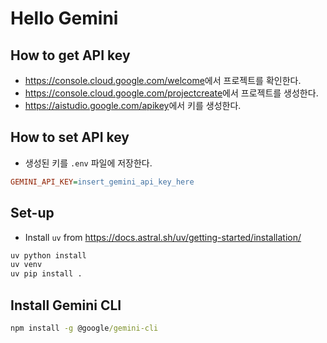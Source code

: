 # Hello Gemini

## How to get API key

- <https://console.cloud.google.com/welcome>에서 프로젝트를 확인한다.
- <https://console.cloud.google.com/projectcreate>에서 프로젝트를 생성한다.
- <https://aistudio.google.com/apikey>에서 키를 생성한다.

## How to set API key

- 생성된 키를 `.env` 파일에 저장한다.

```ini
GEMINI_API_KEY=insert_gemini_api_key_here
```

## Set-up

- Install `uv` from <https://docs.astral.sh/uv/getting-started/installation/>

```bash
uv python install
uv venv
uv pip install .
```

## Install Gemini CLI

```cmd
npm install -g @google/gemini-cli
```
